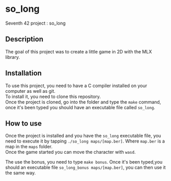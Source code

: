 # so_long
Seventh 42 project : so_long

## Description
The goal of this project was to create a little game in 2D with the MLX library.

## Installation
To use this project, you need to have a C compiler installed on your computer as well as git.  
To install it, you need to clone this repository.  
Once the project is cloned, go into the folder and type the `make` command, once it's been typed you should have an executable file called `so_long`.

## How to use 
Once the project is installed and you have the `so_long` executable file, you need to execute it by tapping `./so_long maps/[map.ber]`. Where `map.ber` is a map in the `maps` folder.  
Once the game started you can move the character with `wasd`.

The use the bonus, you need to type `make bonus`. Once it's been typed,you should an executable file `so_long_bonus maps/[map.ber]`, you can then use it the same way.
